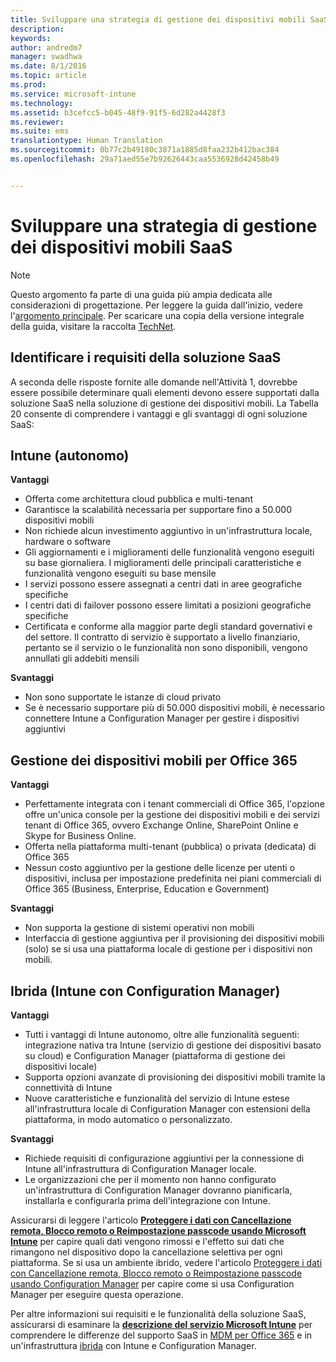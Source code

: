 ```yaml
---
title: Sviluppare una strategia di gestione dei dispositivi mobili SaaS
description: 
keywords: 
author: andredm7
manager: swadhwa
ms.date: 8/1/2016
ms.topic: article
ms.prod: 
ms.service: microsoft-intune
ms.technology: 
ms.assetid: b3cefcc5-b045-48f9-91f5-6d282a4428f3
ms.reviewer: 
ms.suite: ems
translationtype: Human Translation
ms.sourcegitcommit: 0b77c2b49180c3871a1885d8faa232b412bac384
ms.openlocfilehash: 29a71aed55e7b92626443caa5536928d42458b49


---
```


# Sviluppare una strategia di gestione dei dispositivi mobili SaaS

>[!NOTE]
>Questo argomento fa parte di una guida più ampia dedicata alle considerazioni di progettazione. Per leggere la guida dall'inizio, vedere l'[argomento principale](mdm-design-considerations-guide.md). Per scaricare una copia della versione integrale della guida, visitare la raccolta [TechNet](https://gallery.technet.microsoft.com/Mobile-Device-Management-7d401582).

## Identificare i requisiti della soluzione SaaS

A seconda delle risposte fornite alle domande nell'Attività 1, dovrebbe essere possibile determinare quali elementi devono essere supportati dalla soluzione SaaS nella soluzione di gestione dei dispositivi mobili. La Tabella 20 consente di comprendere i vantaggi e gli svantaggi di ogni soluzione SaaS:

## Intune (autonomo)

**Vantaggi**

- Offerta come architettura cloud pubblica e multi-tenant
- Garantisce la scalabilità necessaria per supportare fino a 50.000 dispositivi mobili
- Non richiede alcun investimento aggiuntivo in un'infrastruttura locale, hardware o software
- Gli aggiornamenti e i miglioramenti delle funzionalità vengono eseguiti su base giornaliera. I miglioramenti delle principali caratteristiche e funzionalità vengono eseguiti su base mensile
- I servizi possono essere assegnati a centri dati in aree geografiche specifiche
- I centri dati di failover possono essere limitati a posizioni geografiche specifiche
- Certificata e conforme alla maggior parte degli standard governativi e del settore. Il contratto di servizio è supportato a livello finanziario, pertanto se il servizio o le funzionalità non sono disponibili, vengono annullati gli addebiti mensili

**Svantaggi**

- Non sono supportate le istanze di cloud privato
- Se è necessario supportare più di 50.000 dispositivi mobili, è necessario connettere Intune a Configuration Manager per gestire i dispositivi aggiuntivi

## Gestione dei dispositivi mobili per Office 365

**Vantaggi**

- Perfettamente integrata con i tenant commerciali di Office 365, l'opzione offre un'unica console per la gestione dei dispositivi mobili e dei servizi tenant di Office 365, ovvero Exchange Online, SharePoint Online e Skype for Business Online.
- Offerta nella piattaforma multi-tenant (pubblica) o privata (dedicata) di Office 365
- Nessun costo aggiuntivo per la gestione delle licenze per utenti o dispositivi, inclusa per impostazione predefinita nei piani commerciali di Office 365 (Business, Enterprise, Education e Government)

**Svantaggi**

- Non supporta la gestione di sistemi operativi non mobili
- Interfaccia di gestione aggiuntiva per il provisioning dei dispositivi mobili (solo) se si usa una piattaforma locale di gestione per i dispositivi non mobili.

## Ibrida (Intune con Configuration Manager)

**Vantaggi**

- Tutti i vantaggi di Intune autonomo, oltre alle funzionalità seguenti: integrazione nativa tra Intune (servizio di gestione dei dispositivi basato su cloud) e Configuration Manager (piattaforma di gestione dei dispositivi locale)
- Supporta opzioni avanzate di provisioning dei dispositivi mobili tramite la connettività di Intune
- Nuove caratteristiche e funzionalità del servizio di Intune estese all'infrastruttura locale di Configuration Manager con estensioni della piattaforma, in modo automatico o personalizzato.

**Svantaggi**

- Richiede requisiti di configurazione aggiuntivi per la connessione di Intune all'infrastruttura di Configuration Manager locale.
- Le organizzazioni che per il momento non hanno configurato un'infrastruttura di Configuration Manager dovranno pianificarla, installarla e configurarla prima dell'integrazione con Intune.

Assicurarsi di leggere l'articolo **[Proteggere i dati con Cancellazione remota, Blocco remoto o Reimpostazione passcode usando Microsoft Intune](https://technet.microsoft.com/library/jj676679.aspx)** per capire quali dati vengono rimossi e l'effetto sui dati che rimangono nel dispositivo dopo la cancellazione selettiva per ogni piattaforma. Se si usa un ambiente ibrido, vedere l'articolo [Proteggere i dati con Cancellazione remota, Blocco remoto o Reimpostazione passcode usando Configuration Manager](https://technet.microsoft.com/library/dn956981.aspx) per capire come si usa Configuration Manager per eseguire questa operazione.

Per altre informazioni sui requisiti e le funzionalità della soluzione SaaS, assicurarsi di esaminare la **[descrizione del servizio Microsoft Intune](https://technet.microsoft.com/library/dn600286.aspx)** per comprendere le differenze del supporto SaaS in [MDM per Office 365](https://technet.microsoft.com/library/faa7d8e5-645d-4d59-839c-c8d4c1869e4a(v=technet.10).aspx) e in un'infrastruttura [ibrida](https://technet.microsoft.com/library/jj884158.aspx) con Intune e Configuration Manager.



<!--HONumber=Aug16_HO1-->


